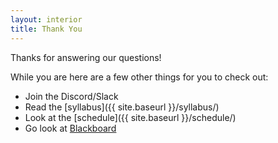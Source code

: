 ```yaml
---
layout: interior
title: Thank You
---
```

Thanks for answering our questions!

While you are here are a few other things for you to check out:
* Join the Discord/Slack
* Read the [syllabus]({{ site.baseurl }}/syllabus/)
* Look at the [schedule]({{ site.baseurl }}/schedule/)
* Go look at [Blackboard](https://mymason.gmu.edu)
